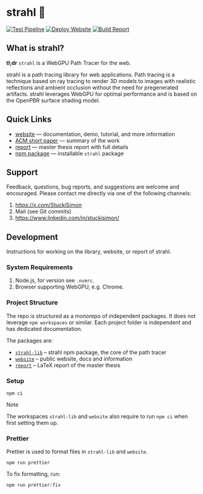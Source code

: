# strahl 💫

[![Test Pipeline](https://github.com/StuckiSimon/strahl/actions/workflows/test-pipeline.yml/badge.svg)](https://github.com/StuckiSimon/strahl/actions/workflows/test-pipeline.yml)
[![Deploy Website](https://github.com/StuckiSimon/strahl/actions/workflows/deploy-website.yml/badge.svg)](https://github.com/StuckiSimon/strahl/actions/workflows/deploy-website.yml)
[![Build Report](https://github.com/StuckiSimon/strahl/actions/workflows/build-report.yml/badge.svg)](https://github.com/StuckiSimon/strahl/actions/workflows/build-report.yml)

## What is strahl?

**tl;dr** `strahl` is a WebGPU Path Tracer for the web.

strahl is a path tracing library for web applications. Path tracing is a technique based on ray tracing to render 3D models to images with realistic reflections and ambient occlusion without the need for pregenerated artifacts. strahl leverages WebGPU for optimal performance and is based on the OpenPBR surface shading model.

## Quick Links

- [website](https://stuckisimon.github.io/strahl/) — documentation, demo, tutorial, and more information
- [ACM short paper](https://doi.org/10.1145/3665318.3677158) — summary of the work
- [report](https://github.com/StuckiSimon/strahl/blob/report/report.pdf) — master thesis report with full details
- [npm package](https://www.npmjs.com/package/strahl) — installable `strahl` package

## Support

Feedback, questions, bug reports, and suggestions are welcome and encouraged. Please contact me directly via one of the following channels:

1. https://x.com/StuckiSimon
1. Mail (see Git commits)
1. https://www.linkedin.com/in/stuckisimon/

## Development

Instructions for working on the library, website, or report of strahl.

### System Requirements

1. Node.js, for version see `.nvmrc`.
1. Browser supporting WebGPU, e.g. Chrome.

### Project Structure

The repo is structured as a monorepo of independent packages. It does not leverage `npm workspaces` or similar. Each project folder is independent and has dedicated documentation.

The packages are:

- [`strahl-lib`](./strahl-lib/README.md) – strahl npm package, the core of the path tracer
- [`website`](./website/README.md) – public website, docs and information
- [`report`](./report/README.md) – LaTeX report of the master thesis

### Setup

`npm ci`

> [!NOTE]
> The workspaces `strahl-lib` and `website` also require to run `npm ci` when first setting them up.

### Prettier

Prettier is used to format files in `strahl-lib` and `website`.

`npm run prettier`

To fix formatting, run:

`npm run prettier:fix`
